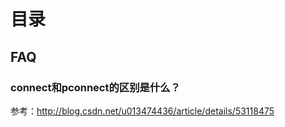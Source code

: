 # 目录

## FAQ

### connect和pconnect的区别是什么？

参考：http://blog.csdn.net/u013474436/article/details/53118475

